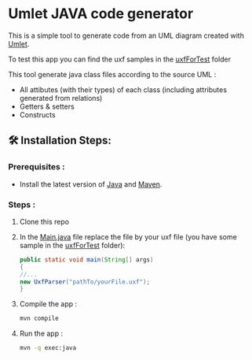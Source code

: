 # Umlet JAVA code generator
This is a simple tool to generate code from an UML diagram created with [Umlet](https://github.com/umlet/umlet).

To test this app you can find the uxf samples in the [uxfForTest](uxfForTest/) folder

This tool generate java class files according to the source UML :
* All attibutes (with their types) of each class (including attributes generated from relations)
* Getters & setters
* Constructs


## 🛠️ Installation Steps:

### Prerequisites :
* Install the latest version of [Java](https://java.com/) and [Maven](https://maven.apache.org/download.html).

<!-- ### As a simple app -->

### Steps :
1. Clone this repo

2. In the [Main.java](src/main/java/fr/afpa/uxftojava/Main.java) file replace the file by your uxf file (you have some sample in the [uxfForTest](uxfForTest/) folder):

    ```java
    public static void main(String[] args)
    {
    //...
    new UxfParser("pathTo/yourFile.uxf");
    }
    ```
3. Compile the app :
    ```bash
    mvn compile
    ```
4. Run the app :
    ```bash
    mvn -q exec:java
    ```

<!-- ### As a dependency -->
